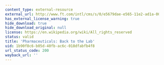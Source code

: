 ```yaml
---
content_type: external-resource
external_url: http://www.ft.com/intl/cms/s/0/e5679dae-e565-11e2-ad1a-00144feabdc0.html#axzz3FNYFnrPK
has_external_license_warning: true
hide_download: true
hide_download_original: null
license: https://en.wikipedia.org/wiki/All_rights_reserved
status: valid
title: 'Pharmaceuticals: Back to the Lab'
uid: 1b90f8c6-b05d-40fb-ac6c-018dfabfb4f8
url_status_code: 200
wayback_url: ''
---
```

